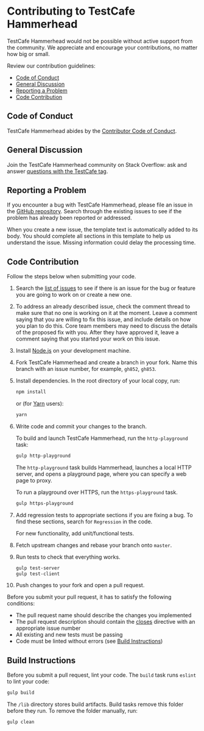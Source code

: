 # Contributing to TestCafe Hammerhead

TestCafe Hammerhead would not be possible without active support from the community. We appreciate and encourage your contributions, no matter how big or small.

Review our contribution guidelines:

* [Code of Conduct](#code-of-conduct)
* [General Discussion](#general-discussion)
* [Reporting a Problem](#reporting-a-problem)
* [Code Contribution](#code-contribution)

## Code of Conduct

TestCafe Hammerhead abides by the [Contributor Code of Conduct](CODE_OF_CONDUCT.md).

## General Discussion

Join the TestCafe Hammerhead community on Stack Overflow: ask and answer [questions with the TestCafe tag](https://stackoverflow.com/questions/tagged/testcafe).

## Reporting a Problem

If you encounter a bug with TestCafe Hammerhead, please file an issue in the [GitHub repository](https://github.com/DevExpress/testcafe-hammerhead/issues).
Search through the existing issues to see if the problem has already been reported or addressed.

When you create a new issue, the template text is automatically added to its body. You should complete all sections in this template to help us understand the issue. Missing information could delay the processing time.

## Code Contribution

Follow the steps below when submitting your code.

1. Search the [list of issues](https://github.com/DevExpress/testcafe-hammerhead/issues) to see if there is an issue for the bug or feature you are going to work on or create a new one.

2. To address an already described issue, check the comment thread to make sure that no one is working on it at the moment. Leave a comment saying that you are willing to fix this issue, and include details on how you plan to do this. Core team members may need to discuss the details of the proposed fix with you. After they have approved it,
leave a comment saying that you started your work on this issue.

3. Install [Node.js](https://nodejs.org/en/) on your development machine.

4. Fork TestCafe Hammerhead and create a branch in your fork. Name this branch with an issue number, for example, `gh852`, `gh853`.
  
5. Install dependencies. In the root directory of your local copy, run:

    ```sh
    npm install
    ```

    or (for [Yarn](https://yarnpkg.com/) users):

    ```sh
    yarn
    ```

6. Write code and commit your changes to the branch.

    To build and launch TestCafe Hammerhead, run the `http-playground` task:

    ```sh
    gulp http-playground
    ```

    The `http-playground` task builds Hammerhead, launches a local HTTP server, and opens a playground page, where you can specify a web page to proxy.

    To run a playground over HTTPS, run the `https-playground` task.

    ```sh
    gulp https-playground
    ```

7. Add regression tests to appropriate sections if you are fixing a bug. To find these sections, search for `Regression` in the code.

    For new functionality, add unit/functional tests.

8. Fetch upstream changes and rebase your branch onto `master`.

9. Run tests to check that everything works.

    ```sh
    gulp test-server
    gulp test-client
    ```

10. Push changes to your fork and open a pull request.

Before you submit your pull request, it has to satisfy the following conditions:

* The pull request name should describe the changes you implemented
* The pull request description should contain the [closes](https://github.com/blog/1506-closing-issues-via-pull-requests) directive with an appropriate issue number
* All existing and new tests must be passing
* Code must be linted without errors (see [Build Instructions](#build-instructions))

## Build Instructions

Before you submit a pull request, lint your code. The `build` task runs `eslint` to lint your code:

```sh
gulp build
```

The `/lib` directory stores build artifacts. Build tasks remove this folder before they run. To remove the folder manually, run:

```sh
gulp clean
```
